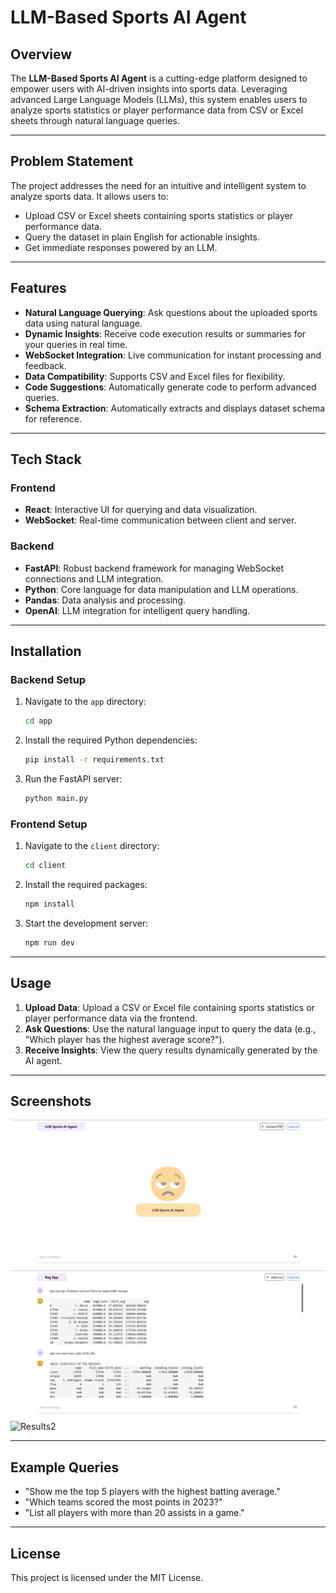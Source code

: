 # LLM-Based Sports AI Agent

## Overview  
The **LLM-Based Sports AI Agent** is a cutting-edge platform designed to empower users with AI-driven insights into sports data. Leveraging advanced Large Language Models (LLMs), this system enables users to analyze sports statistics or player performance data from CSV or Excel sheets through natural language queries.

---

## Problem Statement  
The project addresses the need for an intuitive and intelligent system to analyze sports data. It allows users to:  
- Upload CSV or Excel sheets containing sports statistics or player performance data.  
- Query the dataset in plain English for actionable insights.  
- Get immediate responses powered by an LLM.

---

## Features  
- **Natural Language Querying**: Ask questions about the uploaded sports data using natural language.  
- **Dynamic Insights**: Receive code execution results or summaries for your queries in real time.  
- **WebSocket Integration**: Live communication for instant processing and feedback.  
- **Data Compatibility**: Supports CSV and Excel files for flexibility.  
- **Code Suggestions**: Automatically generate code to perform advanced queries.  
- **Schema Extraction**: Automatically extracts and displays dataset schema for reference.  

---

## Tech Stack  
### Frontend  
- **React**: Interactive UI for querying and data visualization.  
- **WebSocket**: Real-time communication between client and server.  

### Backend  
- **FastAPI**: Robust backend framework for managing WebSocket connections and LLM integration.  
- **Python**: Core language for data manipulation and LLM operations.  
- **Pandas**: Data analysis and processing.  
- **OpenAI**: LLM integration for intelligent query handling.  

---

## Installation  

### Backend Setup  
1. Navigate to the `app` directory:  
   ```bash
   cd app
   ```  
2. Install the required Python dependencies:  
   ```bash
   pip install -r requirements.txt
   ```  
3. Run the FastAPI server:  
   ```bash
   python main.py
   ```  

### Frontend Setup  
1. Navigate to the `client` directory:  
   ```bash
   cd client
   ```  
2. Install the required packages:  
   ```bash
   npm install
   ```  
3. Start the development server:  
   ```bash
   npm run dev
   ```  

---

## Usage  

1. **Upload Data**: Upload a CSV or Excel file containing sports statistics or player performance data via the frontend.  
2. **Ask Questions**: Use the natural language input to query the data (e.g., "Which player has the highest average score?").  
3. **Receive Insights**: View the query results dynamically generated by the AI agent.  

---

## Screenshots  
![LLM Sports Agent Home](images/home.png)
![Results](images/results.png)
![Results2](images/results2.png)

---

## Example Queries  
- "Show me the top 5 players with the highest batting average."  
- "Which teams scored the most points in 2023?"  
- "List all players with more than 20 assists in a game."  

---

## License  
This project is licensed under the MIT License.  
